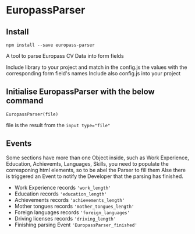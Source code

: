 # EuropassParser

## Install
```
npm install --save europass-parser
```
A tool to parse Europass CV Data into form fields

Include library to your project and match in the config.js the values with the corresponding form field's names
Include also config.js into your project

## Initialise EuropassParser with the below command
```
EuropassParser(file)
```
file is the result from the `input type="file"`
## Events
Some sections have more than one Object inside, such as Work Experience, Education, Achievemts, Languages, Skills, you need to populate the corresponing html elements, so to be abel the Parser to fill them 
Alse there is triggered an Event to notify the Developer that the parsing has finished.

* Work Experience records `'work_length'`
* Education records `'education_length'`
* Achievements records `'achievements_length'`
* Mother tongues records `'mother_tongues_length'`
* Foreign languages records `'foreign_languages'`
* Driving licenses records `'driving_length'`
* Finishing parsing Event `'EuropassParser_finished'`


